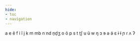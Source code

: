 ```yaml
---
hide:
- toc
- navigation
---
```

a
e
ẽ
f
i
ĩ
j
k
m
mb
n
nd
n̠d̠ʒ
o
õ
p
s
t
t̠ʃ
u
ũ
w
ŋ
ɔ
ɘ
ə
ə̃
ɛ
ɨ
ɨ̃
ɲ
ɾ
ʌ
ʔ
